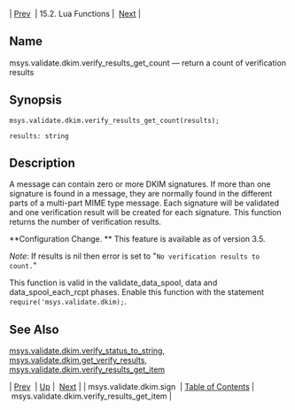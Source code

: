 | [Prev](lua.ref.msys.validate.dkim.sign)  | 15.2. Lua Functions |  [Next](lua.ref.msys.validate.dkim.verify_results_get_item.php) |

<a name="lua.ref.msys.validate.dkim.verify_results_get_count"></a>
## Name

msys.validate.dkim.verify_results_get_count — return a count of verification results

<a name="idp27221280"></a>
## Synopsis

`msys.validate.dkim.verify_results_get_count(results);`

`results: string`<a name="idp27223984"></a>
## Description

A message can contain zero or more DKIM signatures. If more than one signature is found in a message, they are normally found in the different parts of a multi-part MIME type message. Each signature will be validated and one verification result will be created for each signature. This function returns the number of verification results.

**Configuration Change. ** This feature is available as of version 3.5.

*Note*: If results is nil then error is set to "`No verification results to count.`"

This function is valid in the validate_data_spool, data and data_spool_each_rcpt phases. Enable this function with the statement `require('msys.validate.dkim);`.

<a name="idp27231088"></a>
## See Also

[msys.validate.dkim.verify_status_to_string](lua.ref.msys.validate.dkim.verify_status_to_string "msys.validate.dkim.verify_status_to_string"), [msys.validate.dkim.get_verify_results](lua.ref.msys.validate.dkim.get_verify_results.php "msys.validate.dkim.get_verify_results"), [msys.validate.dkim.verify_results_get_item](lua.ref.msys.validate.dkim.verify_results_get_item.php "msys.validate.dkim.verify_results_get_item")

| [Prev](lua.ref.msys.validate.dkim.sign)  | [Up](lua.function.details.php) |  [Next](lua.ref.msys.validate.dkim.verify_results_get_item.php) |
| msys.validate.dkim.sign  | [Table of Contents](index) |  msys.validate.dkim.verify_results_get_item |
